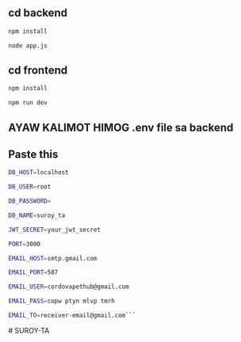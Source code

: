 ## cd backend

```sh
npm install
```
```sh
node app.js
```
## cd frontend

```sh
npm install
```
```sh
npm run dev
```

## AYAW KALIMOT HIMOG .env file sa backend

## Paste this
```sh
DB_HOST=localhost
```
```sh
DB_USER=root
```
```sh
DB_PASSWORD=
```
```sh
DB_NAME=suroy_ta
```
```sh
JWT_SECRET=your_jwt_secret
```
```sh
PORT=3000
```
```sh
EMAIL_HOST=smtp.gmail.com
```
```sh
EMAIL_PORT=587
```
```sh
EMAIL_USER=cordovapethub@gmail.com

```
```sh
EMAIL_PASS=copw ptyn mlvp tmrh
```
```sh
EMAIL_TO=receiver-email@gmail.com```
```
#   S U R O Y - T A  
 